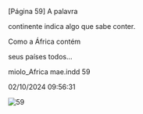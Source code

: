 [Página 59]
A palavra

continente
indica algo
que sabe conter.

Como a África contém

seus países
todos...

miolo_Africa mae.indd 59

02/10/2024 09:56:31

![59](./img/page_59-01.jpg)
